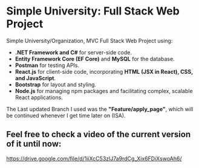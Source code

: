 # Simple University: Full Stack Web Project

Simple University/Organization,  MVC Full Stack Web Project using:


- **.NET Framework and C#** for server-side code.
- **Entity Framework Core (EF Core)** and **MySQL** for the database.
- **Postman** for testing APIs.
- **React.js** for client-side code, incorporating **HTML (JSX in React), CSS, and JavaScript**.
- **Bootstrap** for layout and styling.
- **Node.js** for managing npm packages and facilitating complex, scalable React applications.

The Last updated Branch I used was the **"Feature/apply_page"**, which will be continued whenever I get time later on (ISA).

Feel free to check a **video** of the current version of it until now:
----------------------------------------------------
https://drive.google.com/file/d/1iiXcC53zlJ7a9rdCg_Xix6FDiXswoAh6/


